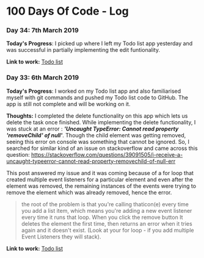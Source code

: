 # 100 Days Of Code - Log

### Day 34: 7th March 2019

**Today's Progress**: I picked up where I left my Todo list app yesterday and was successful in partially implementing the edit funtionality.


**Link to work:** [Todo list](https://github.com/RaunaqChawhan/Todo-List/tree/a42e8d1f43153ec9a920924989fcbcab239fa825)





### Day 33: 6th March 2019


**Today's Progress**: I worked on my Todo list app and also familiarised myself with git commands and pushed my Todo list code to GitHub. The app is still not complete and will be working on it.

**Thoughts:** I completed the delete functionality on this app which lets us delete the task once finished. While implementing the delete functionality, I was stuck at an error : **_'Uncaught TypeError: Cannot read property 'removeChild' of null'_**. Though the child element was getting removed, seeing this error on console was something that cannot be ignored. So, I searched for similar kind of an issue on stackoverflow and came across this question: 
https://stackoverflow.com/questions/39091505/i-receive-a-uncaught-typeerror-cannot-read-property-removechild-of-null-err

This post answered my issue and it was coming because of a for loop that created multiple event listeners for a particular element and even after the element was removed, the remaining instances of the events were trying to remove the element which was already removed, hence the error.

>the root of the problem is that you're calling thaticon(e) every time you add a list item, which means you're adding a new event listener every time it runs that loop. When you click the remove button It deletes the element the first time, then returns an error when it tries again and it doesn't exist. (Look at your for loop - if you add multiple Event Listeners they will stack).


**Link to work:** [Todo list](https://github.com/RaunaqChawhan/Todo-List)
